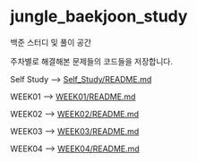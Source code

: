 # jungle_baekjoon_study
백준 스터디 및 풀이 공간

주차별로 해결해본 문제들의 코드들을 저장합니다.

Self Study --> [Self_Study/README.md](Self_Study/README.md)

WEEK01 --> [WEEK01/README.md](WEEK01/README.md)

WEEK02 --> [WEEK02/README.md](WEEK02/README.md)

WEEK03 --> [WEEK03/README.md](WEEK03/README.md)

WEEK04 --> [WEEK04/README.md](WEEK04/README.md)